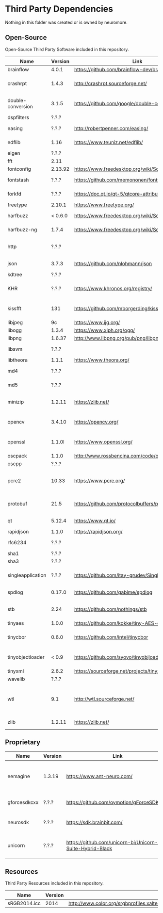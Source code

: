 # Third Party Dependencies

Nothing in this folder was created or is owned by neuromore.

## Open-Source

Open-Source Third Party Software included in this repository.

| Name                | Version  | Link                                                  | Remarks                                 |
|---------------------|----------|-------------------------------------------------------|-----------------------------------------|
| brainflow           | 4.0.1    | https://github.com/brainflow-dev/brainflow            | Brainflow                               |
| crashrpt            | 1.4.3    | http://crashrpt.sourceforge.net/                      | Crash Reporter (Windows only)           |
| double-conversion   | 3.1.5    | https://github.com/google/double-conversion           | Binary-Decimal Conversion               |
| dspfilters          | ?.?.?    |                                                       |                                         |
| easing              | ?.?.?    | http://robertpenner.com/easing/                       | Easing Functions                        |
| edflib              | 1.16     | https://www.teuniz.net/edflib/                        | EDF+/BDF+ File Support                  |
| eigen               | ?.?.?    |                                                       |                                         |
| fft                 | 2.11     |                                                       |                                         |
| fontconfig          | 2.13.92  | https://www.freedesktop.org/wiki/Software/fontconfig/ | Font Config                             |
| fontstash           | ?.?.?    | https://github.com/memononen/fontstash                | Font Texture Atlas Builder              |
| forkfd              | ?.?.?    | https://doc.qt.io/qt-5/qtcore-attribution-forkfd.html | From QT, Linux only                     |
| freetype            | 2.10.1   | https://www.freetype.org/                             | Font Rendering                          |
| harfbuzz            | < 0.6.0  | https://www.freedesktop.org/wiki/Software/HarfBuzz/   | Text Shaping Engine (old)               |
| harfbuzz-ng         | 1.7.4    | https://www.freedesktop.org/wiki/Software/HarfBuzz/   | Text Shaping Engine (new)               |
| http                | ?.?.?    |                                                       | Basic HTTP protocol implementation      |
| json                | 3.7.3    | https://github.com/nlohmann/json                      | JSON for Modern C++                     |
| kdtree              | ?.?.?    |                                                       |                                         |
| KHR                 | ?.?.?    | https://www.khronos.org/registry/                     | Khronos Platform Header                 |
| kissfft             | 131      | https://github.com/mborgerding/kissfft                | Fast Fourier Transform (FFT)            |
| libjpeg             | 9c       | https://www.ijg.org/                                  | JPEG Support                            |
| libogg              | 1.3.4    | https://www.xiph.org/ogg/                             | OGG Support                             |
| libpng              | 1.6.37   | http://www.libpng.org/pub/png/libpng.html             | PNG Support                             |
| libsvm              | ?.?.?    |                                                       | Support Vector Machine AI               |
| libtheora           | 1.1.1    | https://www.theora.org/                               |                                         |
| md4                 | ?.?.?    |                                                       | MD4 Hash Implementation                 |
| md5                 | ?.?.?    |                                                       | MD5 Hash Implementation                 |
| minizip             | 1.2.11   | https://zlib.net/                                     | Minimal Zip File Support (from zlib)    |
| opencv              | 3.4.10   | https://opencv.org/                                   | OpenCV Framework (only partial)         |
| openssl             | 1.1.0l   | https://www.openssl.org/                              | SSL+TLS and various crypt-algorithms    |
| oscpack             | 1.1.0    | http://www.rossbencina.com/code/oscpack               | OSC protocol                            |
| oscpp               | ?.?.?    |                                                       |                                         |
| pcre2               | 10.33    | https://www.pcre.org/                                 | Perl Compatible Regular Expressions     |
| protobuf            | 21.5     | https://github.com/protocolbuffers/protobuf           | Google Protocol Buffers                 |
| qt                  | 5.12.4   | https://www.qt.io/                                    | Qt Framework (only partial)             |
| rapidjson           | 1.1.0    | https://rapidjson.org/                                | JSON Support                            |
| rfc6234             | ?.?.?    |                                                       | RFC6234 Implementation                  |
| sha1                | ?.?.?    |                                                       | SHA1                                    |
| sha3                | ?.?.?    |                                                       | SHA3                                    |
| singleapplication   | ?.?.?    | https://github.com/itay-grudev/SingleApplication      | Qt Single Application Extension         |
| spdlog              | 0.17.0   | https://github.com/gabime/spdlog                      | C++ Logging Library                     |
| stb                 | 2.24     | https://github.com/nothings/stb                       | Single File Header Libraries            |
| tinyaes             | 1.0.0    | https://github.com/kokke/tiny-AES-c                   | AES Support                             |
| tinycbor            | 0.6.0    | https://github.com/intel/tinycbor                     | Concise Binary Object Representation    |
| tinyobjectloader    | < 0.9    | https://github.com/syoyo/tinyobjloader                | WaveFront OBJ Format Support            |
| tinyxml             | 2.6.2    | https://sourceforge.net/projects/tinyxml/             | XML Support                             |
| wavelib             | ?.?.?    |                                                       |                                         |
| wtl                 | 9.1      | http://wtl.sourceforge.net/                           | Windows Template Library (Windows only) |
| zlib                | 1.2.11   | https://zlib.net/                                     | ZIP Compression                         |

## Proprietary

| Name                | Version  | Link                                                     | Remarks                                 |
|---------------------|----------|----------------------------------------------------------|-----------------------------------------|
| eemagine            | 1.3.19   | https://www.ant-neuro.com/                               | eego amplifier / antneuro eeg           |
| gforcesdkcxx        | ?.?.?    | https://github.com/oymotion/gForceSDKCXX                 | Oymotion gforce pro                     |
| neurosdk            | ?.?.?    | https://sdk.brainbit.com/                                | Callibri & BrainBit - EEG               |
| unicorn             | ?.?.?    | https://github.com/unicorn-bi/Unicorn-Suite-Hybrid-Black | Unicorn Suite Hybrid Black              |

## Resources

Third Party Resources included in this repository.

| Name                | Version    |                                           |
|---------------------|------------|-------------------------------------------|
| sRGB2014.icc        | 2014       | http://www.color.org/srgbprofiles.xalter  |
